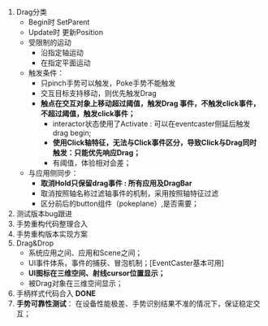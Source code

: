 1. Drag分类
   - Begin时 SetParent
   - Update时 更新Position
   - 受限制的运动
     - 沿指定轴运动
     - 在指定平面运动
   - 触发条件：
     - 只pinch手势可以触发，Poke手势不能触发
     - 交互目标支持移动，则优先触发Drag
     - **触点在交互对象上移动超过阈值，触发Drag 事件，不触发click事件，不超过阈值，触发click事件；**
       - interactor状态使用了Activate : 可以在eventcaster侧延后触发drag begin;
       - **使用Click轴特征，无法与Click事件区分，导致Click与Drag同时触发：只能优先响应Drag；** 
       - 有阈值，体验相对会差；  
   - 与应用侧同步：
     - **取消Hold只保留drag事件 : 所有应用及DragBar**
     - 取消按照轴名称过滤轴事件的机制，采用按照轴特征过滤
     - 区分前后的button组件（pokeplane）,是否需要；
2. 测试版本bug跟进
3. 手势重构代码整理合入
4. 手势重构版本实现方案
5. Drag&Drop
   - 系统应用之间、应用和Scene之间；
   - UI事件体系，事件的捕获、冒泡机制；[EventCaster基本可用]
   - **UI图标在三维空间、射线cursor位置显示；**
   - 被Drag对象在三维空间显示；
6. 手柄样式代码合入 **DONE** 
7. **手势可靠性测试**： 在设备性能极差、手势识别结果不准的情况下，保证稳定交互；

